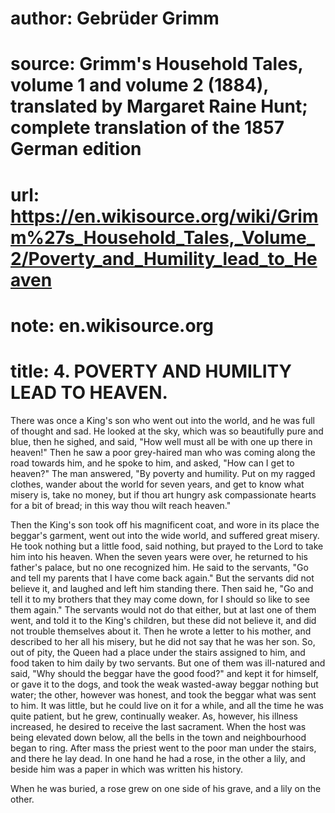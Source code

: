 # author: Gebrüder Grimm
# source: Grimm's Household Tales, volume 1 and volume 2 (1884), translated by Margaret Raine Hunt; complete translation of the 1857 German edition
# url: https://en.wikisource.org/wiki/Grimm%27s_Household_Tales,_Volume_2/Poverty_and_Humility_lead_to_Heaven
# note: en.wikisource.org
# title: 4. POVERTY AND HUMILITY LEAD TO HEAVEN. 

There was once a King's son who went out into the world, and he was full of thought and sad. He looked at the sky, which was so beautifully pure and blue, then he sighed, and said, "How well must all be with one up there in heaven!" Then he saw a poor grey-haired man who was coming along the road towards him, and he spoke to him, and asked, "How can I get to heaven?" The man answered, "By poverty and humility. Put on my ragged clothes, wander about the world for seven years, and get to know what misery is, take no money, but if thou art hungry ask compassionate hearts for a bit of bread; in this way thou wilt reach heaven." 

Then the King's son took off his magnificent coat, and wore in its place the beggar's garment, went out into the wide world, and suffered great misery. He took nothing ​but a little food, said nothing, but prayed to the Lord to take him into his heaven. When the seven years were over, he returned to his father's palace, but no one recognized him. He said to the servants, "Go and tell my parents that I have come back again." But the servants did not believe it, and laughed and left him standing there. Then said he, "Go and tell it to my brothers that they may come down, for I should so like to see them again." The servants would not do that either, but at last one of them went, and told it to the King's children, but these did not believe it, and did not trouble themselves about it. Then he wrote a letter to his mother, and described to her all his misery, but he did not say that he was her son. So, out of pity, the Queen had a place under the stairs assigned to him, and food taken to him daily by two servants. But one of them was ill-natured and said, "Why should the beggar have the good food?" and kept it for himself, or gave it to the dogs, and took the weak wasted-away beggar nothing but water; the other, however was honest, and took the beggar what was sent to him. It was little, but he could live on it for a while, and all the time he was quite patient, but he grew, continually weaker. As, however, his illness increased, he desired to receive the last sacrament. When the host was being elevated down below, all the bells in the town and neighbourhood began to ring. After mass the priest went to the poor man under the stairs, and there he lay dead. In one hand he had a rose, in the other a lily, and beside him was a paper in which was written his history. 

When he was buried, a rose grew on one side of his grave, and a lily on the other. 

